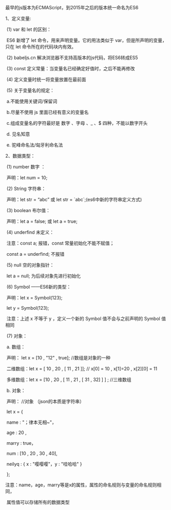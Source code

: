 最早的js版本为ECMAScript，到2015年之后的版本统一命名为ES6

1、定义变量:

​	(1) var 和 let 的区别：

​		ES6 新增了 let 命令，用来声明变量。它的用法类似于 var，但是所声明的变量，只在 let 命令所在的代码块内有效。 

​	(2) babeljs.cn 解决浏览器不支持高版本的js代码，将ES6转成ES5

​	(3) const 定义常量：当变量名已经确定好值时，之后不能再修改

​	(4) 定义变量时统一将变量放置在最前面

​	(5) 关于变量名的规定：

​		a.不能使用关键词/保留词

​		b.尽量不使用 js 里面已经有意义的变量名

​		c.组成变量名的字符最好是  数字 、字母 、_  、$  四种，不能以数字开头

​		d. 见名知意

​		e. 驼峰命名法/匈牙利命名法

2、数据类型：

​	(1) number 数字 ：

​		声明：let num = 10;

​	(2) String 字符串：

​		声明：let str = “abc” 或 let str = \`abc`;(es6中新的字符串定义方式)

​	(3) boolean 布尔值：

​		声明：let a = false; 或 let  a = true;

​	(4) underfind 未定义：

​		注意：const  a;   报错，const 常量初始化不能不赋值；

​			   const  a = underfind;  不报错

​	(5) null  空的对象指针：

​		let  a = null;   为后续对象先进行初始化

​	(6) Symbol ——ES6新的类型：

​		声明：let x = Symbol(123);

​			    let y = Symbol(123);

​		注意：上述 x 不等于 y  ，定义一个新的 Symbol 值不会与之前声明的 Symbol 值相同

​	(7) 对象：

​		a. 数组：

​			声明： let x = [10 , "12" , true];  //数组是对象的一种

​			二维数组：let x = [ 10 ,  20 , [ 11 , 21 ]]; // x[0] = 10 , x[1]=20 , x[2]\[0] = 11

​			多维数组：let x = [10 , 20 , [ 11 , 21 , [ 31 , 32] ] ] ; //三维数组

​		b. 对象：

​			声明：	//对象  （json的本质是字符串）

​					let x = {

​				    		name : "；律本无相~"，

​						age : 20 ,

​						marry : true，

​						num : [10 , 20 , 30 , 40],

​						neilyq : {  x : "嘤嘤嘤"，y : "哇哈哈" }

​					};  

​			注意：name，age，marry等是x的属性，属性的命名规则与变量的命名规则相同，

​				   属性值可以存储所有的数据类型



​		       







​		

